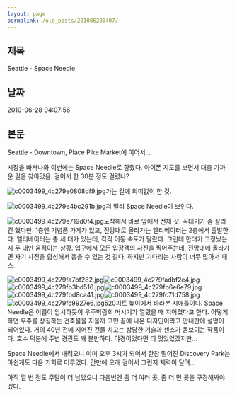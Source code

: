 ```yaml
---
layout: page
permalink: /old_posts/201006280407/
---
```


## 제목
Seattle - Space Needle

## 날짜
2010-06-28 04:07:56

## 본문
Seattle - Downtown, Place Pike Market에 이어서...

시장을 빠져나와 이번에는 Space Needle로 향했다. 아이폰 지도를 보면서 대충 가까운 길을 찾아갔음. 걸어서 한 30분 정도 걸렸나?

![c0003499_4c279e0808df9.jpg](201006280407/c0003499_4c279e0808df9.jpg)가는 길에 의미없이 한 컷.

![c0003499_4c279e4bc291b.jpg](201006280407/c0003499_4c279e4bc291b.jpg)저 멀리 Space Needle이 보인다.

![c0003499_4c279e719d0f4.jpg](201006280407/c0003499_4c279e719d0f4.jpg)도착해서 바로 앞에서 전체 샷. 꼭대기가 좀 잘리긴 했다만. 1층엔 기념품 가게가 있고, 전망대로 올라가는 엘리베이터는 2층에서 출발한다. 엘리베이터는 총 세 대가 있는데, 각각 이동 속도가 달랐다. 그런데 한대가 고장났는지 두 대만 움직이는 상황. 입구에서 모든 입장객의 사진을 찍어주는데, 전망대에 올라가면 자기 사진을 합성해서 뽑을 수 있는 것 같다. 하지만 기다리는 사람이 너무 많아서 패스.


![c0003499_4c279fa7bf282.jpg](201006280407/c0003499_4c279fa7bf282.jpg)![c0003499_4c279fadbf2e4.jpg](201006280407/c0003499_4c279fadbf2e4.jpg)![c0003499_4c279fb3bd516.jpg](201006280407/c0003499_4c279fb3bd516.jpg)![c0003499_4c279fb6e6e79.jpg](201006280407/c0003499_4c279fb6e6e79.jpg)![c0003499_4c279fbd8ca41.jpg](201006280407/c0003499_4c279fbd8ca41.jpg)![c0003499_4c279fc71d758.jpg](201006280407/c0003499_4c279fc71d758.jpg)![c0003499_4c279fc9927e6.jpg](201006280407/c0003499_4c279fc9927e6.jpg)520피트 높이에서 바라본 시애틀이다. Space Needle은 이름이 암시하듯이 우주박람회 머시기가 열렸을 때 지어졌다고 한다. 어떻게 하면 우주를 상징하는 건축물을 지을까 고민 끝에 나온 디자인이라고 안내판에 설명이 되어있다. 거의 40년 전에 지어진 건물 치고는 상당한 기술과 센스가 돋보이는 작품이다. 호수 덕분에 주변 경관도 꽤 볼만하다. 야경이었다면 더 멋있었겠지만...

Space Needle에서 내려오니 이미 오후 3시가 되어서 한참 떨어진 Discovery Park는 아쉽게도 다음 기회로 미루었다. 간만에 오래 걸어서 그런지 체력이 달려...

아직 열 번 정도 주말이 더 남았으니 다음번엔 좀 더 여러 곳, 좀 더 먼 곳을 구경해봐야겠다.